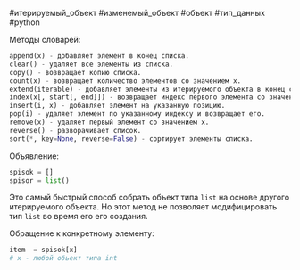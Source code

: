  #итерируемый_объект #изменемый_объект #объект #тип_данных #python 


Методы словарей:
```python
append(x) - добавляет элемент в конец списка.
clear() - удаляет все элементы из списка.
copy() - возвращает копию списка.
count(x) - возвращает количество элементов со значением x.
extend(iterable) - добавляет элементы из итерируемого объекта в конец списка.
index(x[, start[, end]]) - возвращает индекс первого элемента со значением x.
insert(i, x) - добавляет элемент на указанную позицию.
pop(i) - удаляет элемент по указанному индексу и возвращает его.
remove(x) - удаляет первый элемент со значением x.
reverse() - разворачивает список.
sort(*, key=None, reverse=False) - сортирует элементы списка.
```

Объявление:
```python
spisok = []
spisor = list()
```
Это самый быстрый способ собрать объект типа `list` на основе другого итерируемого объекта. Но этот метод не позволяет модифицировать тип `list` во время его его создания.

Обращение к конкретному элементу:
```python
item  = spisok[x]
# x - любой обьект типа int
```

